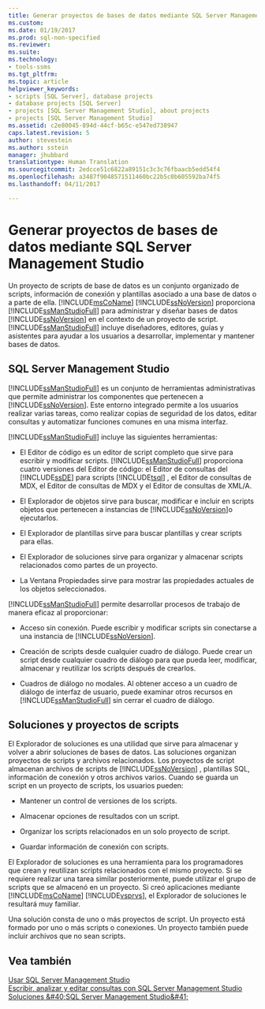 ```yaml
---
title: Generar proyectos de bases de datos mediante SQL Server Management Studio | Microsoft Docs
ms.custom: 
ms.date: 01/19/2017
ms.prod: sql-non-specified
ms.reviewer: 
ms.suite: 
ms.technology:
- tools-ssms
ms.tgt_pltfrm: 
ms.topic: article
helpviewer_keywords:
- scripts [SQL Server], database projects
- database projects [SQL Server]
- projects [SQL Server Management Studio], about projects
- projects [SQL Server Management Studio]
ms.assetid: c2e80045-894d-44cf-b65c-e547ed738947
caps.latest.revision: 5
author: stevestein
ms.author: sstein
manager: jhubbard
translationtype: Human Translation
ms.sourcegitcommit: 2edcce51c6822a89151c3c3c76fbaacb5edd54f4
ms.openlocfilehash: a3487f9048571511460bc22b5c0b605592ba74f5
ms.lasthandoff: 04/11/2017

---
```

# <a name="build-database-projects-by-using-sql-server-management-studio"></a>Generar proyectos de bases de datos mediante SQL Server Management Studio
Un proyecto de scripts de base de datos es un conjunto organizado de scripts, información de conexión y plantillas asociado a una base de datos o a parte de ella. [!INCLUDE[msCoName](../includes/msconame_md.md)] [!INCLUDE[ssNoVersion](../includes/ssnoversion_md.md)] proporciona [!INCLUDE[ssManStudioFull](../includes/ssmanstudiofull_md.md)] para administrar y diseñar bases de datos [!INCLUDE[ssNoVersion](../includes/ssnoversion_md.md)] en el contexto de un proyecto de script. [!INCLUDE[ssManStudioFull](../includes/ssmanstudiofull_md.md)] incluye diseñadores, editores, guías y asistentes para ayudar a los usuarios a desarrollar, implementar y mantener bases de datos.  
  
## <a name="sql-server-management-studio"></a>SQL Server Management Studio  
[!INCLUDE[ssManStudioFull](../includes/ssmanstudiofull_md.md)] es un conjunto de herramientas administrativas que permite administrar los componentes que pertenecen a [!INCLUDE[ssNoVersion](../includes/ssnoversion_md.md)]. Este entorno integrado permite a los usuarios realizar varias tareas, como realizar copias de seguridad de los datos, editar consultas y automatizar funciones comunes en una misma interfaz.  
  
[!INCLUDE[ssManStudioFull](../includes/ssmanstudiofull_md.md)] incluye las siguientes herramientas:  
  
-   El Editor de código es un editor de script completo que sirve para escribir y modificar scripts. [!INCLUDE[ssManStudioFull](../includes/ssmanstudiofull_md.md)] proporciona cuatro versiones del Editor de código: el Editor de consultas del [!INCLUDE[ssDE](../includes/ssde_md.md)] para scripts [!INCLUDE[tsql](../includes/tsql_md.md)] , el Editor de consultas de MDX, el Editor de consultas de MDX y el Editor de consultas de XML/A.  
  
-   El Explorador de objetos sirve para buscar, modificar e incluir en scripts objetos que pertenecen a instancias de [!INCLUDE[ssNoVersion](../includes/ssnoversion_md.md)]o ejecutarlos.  
  
-   El Explorador de plantillas sirve para buscar plantillas y crear scripts para ellas.  
  
-   El Explorador de soluciones sirve para organizar y almacenar scripts relacionados como partes de un proyecto.  
  
-   La Ventana Propiedades sirve para mostrar las propiedades actuales de los objetos seleccionados.  
  
[!INCLUDE[ssManStudioFull](../includes/ssmanstudiofull_md.md)] permite desarrollar procesos de trabajo de manera eficaz al proporcionar:  
  
-   Acceso sin conexión. Puede escribir y modificar scripts sin conectarse a una instancia de [!INCLUDE[ssNoVersion](../includes/ssnoversion_md.md)].  
  
-   Creación de scripts desde cualquier cuadro de diálogo. Puede crear un script desde cualquier cuadro de diálogo para que pueda leer, modificar, almacenar y reutilizar los scripts después de crearlos.  
  
-   Cuadros de diálogo no modales. Al obtener acceso a un cuadro de diálogo de interfaz de usuario, puede examinar otros recursos en [!INCLUDE[ssManStudioFull](../includes/ssmanstudiofull_md.md)] sin cerrar el cuadro de diálogo.  
  
## <a name="solutions-and-script-projects"></a>Soluciones y proyectos de scripts  
El Explorador de soluciones es una utilidad que sirve para almacenar y volver a abrir soluciones de bases de datos. Las soluciones organizan proyectos de scripts y archivos relacionados. Los proyectos de script almacenan archivos de scripts de [!INCLUDE[ssNoVersion](../includes/ssnoversion_md.md)] , plantillas SQL, información de conexión y otros archivos varios. Cuando se guarda un script en un proyecto de scripts, los usuarios pueden:  
  
-   Mantener un control de versiones de los scripts.  
  
-   Almacenar opciones de resultados con un script.  
  
-   Organizar los scripts relacionados en un solo proyecto de script.  
  
-   Guardar información de conexión con scripts.  
  
El Explorador de soluciones es una herramienta para los programadores que crean y reutilizan scripts relacionados con el mismo proyecto. Si se requiere realizar una tarea similar posteriormente, puede utilizar el grupo de scripts que se almacenó en un proyecto. Si creó aplicaciones mediante [!INCLUDE[msCoName](../includes/msconame_md.md)] [!INCLUDE[vsprvs](../includes/vsprvs_md.md)], el Explorador de soluciones le resultará muy familiar.  
  
Una solución consta de uno o más proyectos de script. Un proyecto está formado por uno o más scripts o conexiones. Un proyecto también puede incluir archivos que no sean scripts.  
  
## <a name="see-also"></a>Vea también  
[Usar SQL Server Management Studio](../ssms/use-sql-server-management-studio.md)  
[Escribir, analizar y editar consultas con SQL Server Management Studio](http://msdn.microsoft.com/en-us/062051e4-4b77-4969-98ae-d2547c24ce3e)  
[Soluciones &amp;#40;SQL Server Management Studio&amp;#41;](../ssms/solution/solutions-sql-server-management-studio.md)  
  

